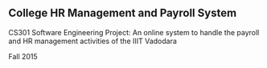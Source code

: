 ## College HR Management and Payroll System
CS301 Software Engineering Project: An online system to handle the payroll and HR management activities of the IIIT Vadodara

Fall 2015
